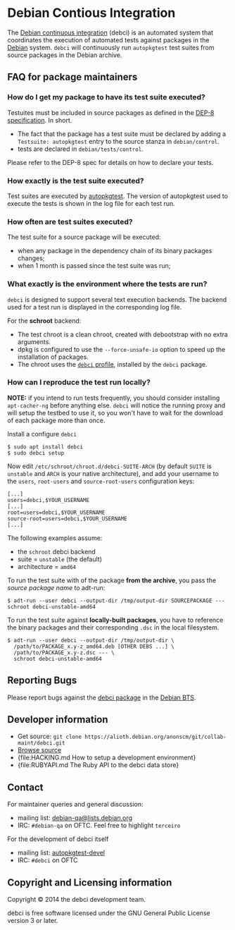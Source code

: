 # Debian Contious Integration

The [Debian continuous integration](..) (debci) is an automated system that
coordinates the execution of automated tests against packages in the
[Debian](http://www.debian.org/) system. `debci` will continuously run
`autopkgtest` test suites from source packages in the Debian archive.

## FAQ for package maintainers

### How do I get my package to have its test suite executed?

Testuites must be included in source packages as defined in
the [DEP-8 specification](http://dep.debian.net/deps/dep8/). In short.

* The fact that the package has a test suite must be declared by adding a
  `Testsuite: autopkgtest` entry to the source stanza in `debian/control`.
* tests are declared in `debian/tests/control`.

Please refer to the DEP-8 spec for details on how to declare your tests.

### How exactly is the test suite executed?

Test suites are executed by
[autopkgtest](http://packages.debian.org/autopkgtest). The version of
autopkgtest used to execute the tests is shown in the log file for each test
run.

### How often are test suites executed?

The test suite for a source package will be executed:

* when any package in the dependency chain of its binary packages changes;
* when 1 month is passed since the test suite was run;

### What exactly is the environment where the tests are run?

`debci` is designed to support several text execution backends. The backend
used for a test run is displayed in the corresponding log file.

For the **schroot** backend:

* The test chroot is a clean chroot, created with debootstrap with no extra arguments.
* dpkg is configured to use the `--force-unsafe-io` option to speed up the installation of packages.
* The chroot uses the [`debci` profile](http://anonscm.debian.org/gitweb/?p=collab-maint/debci.git;a=tree;f=etc/schroot/debci), installed by the `debci` package.

### How can I reproduce the test run locally?

**NOTE:** if you intend to run tests frequently, you should consider installing
`apt-cacher-ng` before anything else. `debci` will notice the running proxy and
will setup the testbed to use it, so you won't have to wait for the download of
each package more than once.

Install a configure `debci`

```
$ sudo apt install debci
$ sudo debci setup
```

Now edit  `/etc/schroot/chroot.d/debci-SUITE-ARCH` (by default `SUITE` is
`unstable` and `ARCH` is your native architecture), and add your username to
the `users`, `root-users` and `source-root-users` configuration keys:

```
[...]
users=debci,$YOUR_USERNAME
[...]
root=users=debci,$YOUR_USERNAME
source-root=users=debci,$YOUR_USERNAME
[...]
```

The following examples assume:

* the `schroot` debci backend
* suite = `unstable` (the default)
* architecture = `amd64`

To run the test suite with of the package **from the archive**, you pass the
_source package name_ to adt-run:

```
$ adt-run --user debci --output-dir /tmp/output-dir SOURCEPACKAGE --- schroot debci-unstable-amd64
```

To run the test suite against **locally-built packages**, you have to reference
the binary packages and their corresponding `.dsc` in the local filesystem.

```
$ adt-run --user debci --output-dir /tmp/output-dir \
  /path/to/PACKAGE_x.y-z_amd64.deb [OTHER DEBS ...] \
  /path/to/PACKAGE_x.y-z.dsc --- \
  schroot debci-unstable-amd64
```


## Reporting Bugs

Please report bugs against the [debci package](https://bugs.debian.org/debci)
in the [Debian BTS](http://bugs.debian.org/).

## Developer information

* Get source: `git clone https://alioth.debian.org/anonscm/git/collab-maint/debci.git`
* [Browse source](http://anonscm.debian.org/gitweb/?p=collab-maint/debci.git)
* {file:HACKING.md How to setup a development environment}
* {file:RUBYAPI.md The Ruby API to the debci data store}

## Contact

For maintainer queries and general discussion:

* mailing list: [debian-qa@lists.debian.org](http://lists.debian.org/debian-qa/)
* IRC: `#debian-qa` on OFTC. Feel free to highlight `terceiro`

For the development of debci itself

* mailing list: [autopkgtest-devel](http://lists.alioth.debian.org/cgi-bin/mailman/listinfo/autopkgtest-devel)
* IRC: `#debci` on OFTC

## Copyright and Licensing information

Copyright © 2014 the debci development team.

debci is free software licensed under the GNU General Public License version 3
or later.
